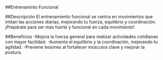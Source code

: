 ##Entrenaminto Funcional
 
##Descripción
El entrenamiento funcional se centra en movimientos que imitan las acciones diarias, mejorando tu fuerza, equilibrio y coordinación. ¡Prepárate para ser más fuerte y funcional en cada movimiento!
 
##Beneficios
-Mejora la fuerza general para realizar actividades cotidianas con mayor facilidad.
-Aumenta el equilibrio y la coordinación, mejorando tu agilidad.
-Previene lesiones al fortalecer músculos clave y mejorar la postura.

